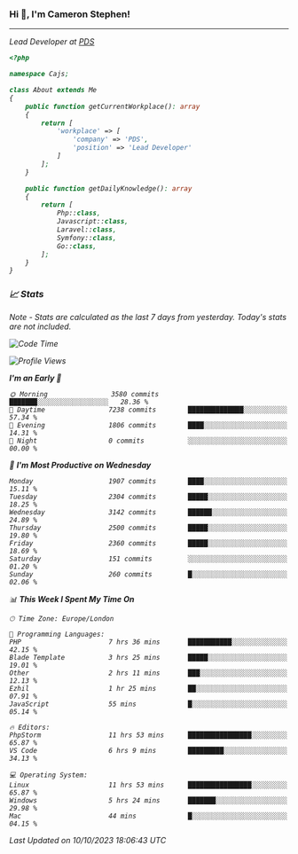 ### Hi 👋, I'm Cameron Stephen!
<hr>
<p><em>Lead Developer at <a href="https://prindatasolutions.co.uk">PDS</a></p>


```php
<?php

namespace Cajs;

class About extends Me
{
    public function getCurrentWorkplace(): array
    {
        return [
            'workplace' => [
                'company' => 'PDS',
                'position' => 'Lead Developer'
            ]
        ];
    }

    public function getDailyKnowledge(): array
    {
        return [
            Php::class,
            Javascript::class,
            Laravel::class,
            Symfony::class,
            Go::class,
        ];
    }
}
```

### 📈 Stats
<p><em>Note - Stats are calculated as the last 7 days from yesterday. Today's stats are not included.</em></p>


<!--START_SECTION:waka-->
![Code Time](http://img.shields.io/badge/Code%20Time-3%2C585%20hrs%2053%20mins-blue)

![Profile Views](http://img.shields.io/badge/Profile%20Views-0-blue)

**I'm an Early 🐤** 

```text
🌞 Morning                3580 commits        ███████░░░░░░░░░░░░░░░░░░   28.36 % 
🌆 Daytime                7238 commits        ██████████████░░░░░░░░░░░   57.34 % 
🌃 Evening                1806 commits        ████░░░░░░░░░░░░░░░░░░░░░   14.31 % 
🌙 Night                  0 commits           ░░░░░░░░░░░░░░░░░░░░░░░░░   00.00 % 
```
📅 **I'm Most Productive on Wednesday** 

```text
Monday                   1907 commits        ████░░░░░░░░░░░░░░░░░░░░░   15.11 % 
Tuesday                  2304 commits        █████░░░░░░░░░░░░░░░░░░░░   18.25 % 
Wednesday                3142 commits        ██████░░░░░░░░░░░░░░░░░░░   24.89 % 
Thursday                 2500 commits        █████░░░░░░░░░░░░░░░░░░░░   19.80 % 
Friday                   2360 commits        █████░░░░░░░░░░░░░░░░░░░░   18.69 % 
Saturday                 151 commits         ░░░░░░░░░░░░░░░░░░░░░░░░░   01.20 % 
Sunday                   260 commits         █░░░░░░░░░░░░░░░░░░░░░░░░   02.06 % 
```


📊 **This Week I Spent My Time On** 

```text
🕑︎ Time Zone: Europe/London

💬 Programming Languages: 
PHP                      7 hrs 36 mins       ███████████░░░░░░░░░░░░░░   42.15 % 
Blade Template           3 hrs 25 mins       █████░░░░░░░░░░░░░░░░░░░░   19.01 % 
Other                    2 hrs 11 mins       ███░░░░░░░░░░░░░░░░░░░░░░   12.13 % 
Ezhil                    1 hr 25 mins        ██░░░░░░░░░░░░░░░░░░░░░░░   07.91 % 
JavaScript               55 mins             █░░░░░░░░░░░░░░░░░░░░░░░░   05.14 % 

🔥 Editors: 
PhpStorm                 11 hrs 53 mins      ████████████████░░░░░░░░░   65.87 % 
VS Code                  6 hrs 9 mins        █████████░░░░░░░░░░░░░░░░   34.13 % 

💻 Operating System: 
Linux                    11 hrs 53 mins      ████████████████░░░░░░░░░   65.87 % 
Windows                  5 hrs 24 mins       ███████░░░░░░░░░░░░░░░░░░   29.98 % 
Mac                      44 mins             █░░░░░░░░░░░░░░░░░░░░░░░░   04.15 % 
```


 Last Updated on 10/10/2023 18:06:43 UTC
<!--END_SECTION:waka-->
